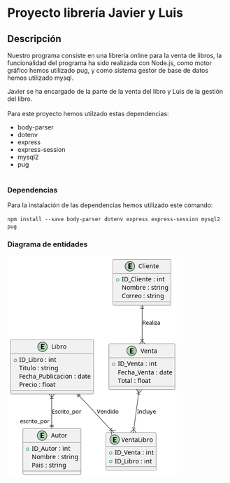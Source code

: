 # Proyecto librería Javier y Luis
## Descripción
Nuestro programa consiste en una librería online para la venta de libros, la funcionalidad del programa 
ha sido realizada con Node.js, como motor gráfico hemos utilizado pug, y como sistema gestor de base de datos hemos utilizado mysql.

Javier se ha encargado de la parte de la venta del libro y Luis de la gestión del libro.
<br><br>
Para este proyecto hemos utilzado estas dependencias:
- body-parser
- dotenv
- express
- express-session
- mysql2
- pug
<br><br>


### Dependencias
Para la instalación de las dependencias hemos utilizado este comando:

``
npm install --save body-parser dotenv express express-session mysql2 pug
``


### Diagrama de entidades
![alt text](docs/image.png)


